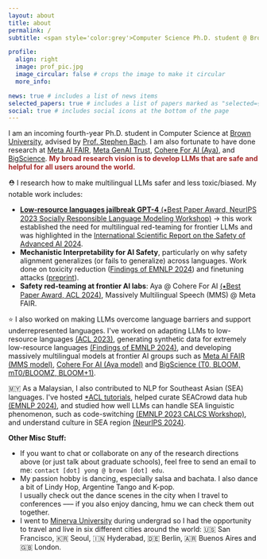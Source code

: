 ```yaml
---
layout: about
title: about
permalink: /
subtitle: <span style='color:grey'>Computer Science Ph.D. student @ Brown University<br>Research Scientist Intern @ <a href='https://ai.meta.com/' style='color:#222222'>Meta AI (FAIR)</a>, Collaborator @ <a href='https://cohere.com/research' style='color:#222222'>Cohere For AI</a></span>

profile:
  align: right
  image: prof_pic.jpg
  image_circular: false # crops the image to make it circular
  more_info: 

news: true # includes a list of news items
selected_papers: true # includes a list of papers marked as "selected={true}"
social: true # includes social icons at the bottom of the page
---
```


I am an incoming fourth-year Ph.D. student in Computer Science at [Brown University](https://cs.brown.edu/), advised by [Prof. Stephen Bach](https://scholar.google.com/citations?user=hs6pGXoAAAAJ&hl=en). I am also fortunate to have done research at [Meta AI FAIR](https://ai.meta.com/research/), [Meta GenAI Trust](https://ai.meta.com/research/), [Cohere For AI (Aya)](https://cohere.com/research/aya), and [BigScience](https://bigscience.huggingface.co/). **<span style="color:brown; font-weight: bold;">My broad research vision is to develop LLMs that are safe and helpful for all users around the world.</span>**

⛑️ I research how to make multilingual LLMs safer and less toxic/biased. My notable work includes:
- [**Low-resource languages jailbreak GPT-4** (&#11089;Best Paper Award, NeurIPS 2023 Socially Responsible Language Modeling Workshop)](https://arxiv.org/abs/2310.02446) &rarr; this work established the need for multilingual red-teaming for frontier LLMs and was highlighted in the [International Scientific Report on the Safety of Advanced AI 2024](https://www.gov.uk/government/publications/international-scientific-report-on-the-safety-of-advanced-ai).
- **Mechanistic Interpretability for AI Safety**, particularly on why safety alignment generalizes (or fails to generalize) across languages. Work done on toxicity reduction ([Findings of EMNLP 2024](https://arxiv.org/abs/2406.16235)) and finetuning attacks ([preprint](https://arxiv.org/abs/2410.18210)).
- **Safety red-teaming at frontier AI labs**: Aya @ Cohere For AI [(&#11089;Best Paper Award, ACL 2024)](https://arxiv.org/abs/2402.07827), Massively Multilingual Speech (MMS) @ Meta FAIR.

⭐️ I also worked on making LLMs overcome language barriers and support underrepresented languages. I've worked on adapting LLMs to low-resource languages [(ACL 2023)](https://arxiv.org/abs/2212.09535), generating synthetic data for extremely low-resource languages [(Findings of EMNLP 2024)](https://arxiv.org/abs/2402.14086), and developing massively multilingual models at frontier AI groups such as [Meta AI FAIR (MMS model)](https://ai.meta.com/research/), [Cohere For AI (Aya model)](https://cohere.com/research/aya) and [BigScience (T0, BLOOM, mT0/BLOOMZ, BLOOM+1)](https://bigscience.huggingface.co/).

<!-- - **Meta AI (FAIR)**: I study how to collect data to make Massively Multilingual Speech models robust to accents.
- **Cohere For AI**: In addition to safety red-teaming the [Aya model](https://arxiv.org/abs/2402.07827), I also worked as a language ambassador for the Malay language for the [Aya dataset](https://arxiv.org/abs/2402.06619).
- **BigScience**: I led the language adaptation project for BLOOM, known as [BLOOM+1](https://arxiv.org/abs/2212.09535). I also helped developed [T0](https://arxiv.org/abs/2110.08207), [BLOOM](https://arxiv.org/abs/2211.05100), and [mT0/BLOOMZ](https://arxiv.org/abs/2211.01786).  -->
  
🇲🇾 As a Malaysian, I also contributed to NLP for Southeast Asian (SEA) languages. I've hosted [*ACL tutorials](https://aclanthology.org/2023.ijcnlp-tutorials.2/), helped curate SEACrowd data hub [(EMNLP 2024)](https://arxiv.org/abs/2406.10118), and studied how well LLMs can handle SEA linguistic phenomenon, such as code-switching [(EMNLP 2023 CALCS Workshop)](https://arxiv.org/abs/2303.13592), and understand culture in SEA region [(NeurIPS 2024)](https://arxiv.org/abs/2406.05967).

**Other Misc Stuff:**
- If you want to chat or collaborate on any of the research directions above (or just talk about graduate schools), feel free to send an email to me: `contact [dot] yong @ brown [dot] edu`.
- My passion hobby is dancing, especially salsa and bachata. I also dance a bit of Lindy Hop, Argentine Tango and K-pop. <br>I usually check out the dance scenes in the city when I travel to conferences ––– if you also enjoy dancing, hmu we can check them out together.
- I went to [Minerva University](https://www.minerva.edu/) during undergrad so I had the opportunity to travel and live in six different cities around the world: 🇺🇸 San Francisco, 🇰🇷 Seoul, 🇮🇳 Hyderabad, 🇩🇪 Berlin, 🇦🇷 Buenos Aires and 🇬🇧 London. 
